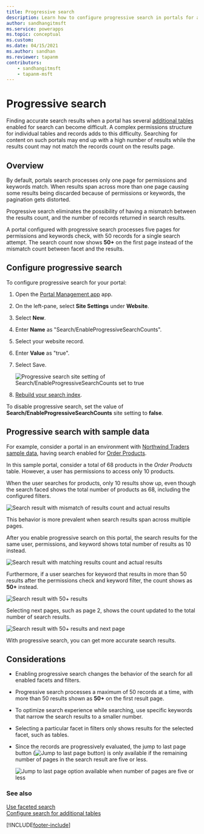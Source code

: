 ```yaml
---
title: Progressive search
description: Learn how to configure progressive search in portals for accurate record counts.
author: sandhangitmsft
ms.service: powerapps
ms.topic: conceptual
ms.custom: 
ms.date: 04/15/2021
ms.author: sandhan
ms.reviewer: tapanm
contributors:
    - sandhangitmsft
    - tapanm-msft
---
```


# Progressive search

Finding accurate search results when a portal has several [additional tables](search-additional-entities.md) enabled for search can become difficult. A complex permissions structure for individual tables and records adds to this difficulty. Searching for content on such portals may end up with a high number of results while the results count may not match the records count on the results page.

## Overview

By default, portals search processes only one page for permissions and keywords match. When results span across more than one page causing some results being discarded because of permissions or keywords, the pagination gets distorted.

Progressive search eliminates the possibility of having a mismatch between the results count, and the number of records returned in search results.

A portal configured with progressive search processes five pages for permissions and keywords check, with 50 records for a single search attempt. The search count now shows **50+** on the first page instead of the mismatch count between facet and the results.

## Configure progressive search

To configure progressive search for your portal:

1. Open the [Portal Management app](configure-portal.md) app.
1. On the left-pane, select **Site Settings** under **Website**.
1. Select **New**.
1. Enter **Name** as "Search/EnableProgressiveSearchCounts".
1. Select your website record.
1. Enter **Value** as "true".
1. Select Save.

    ![Progressive search site setting of Search/EnableProgressiveSearchCounts set to true](media/progressive-search/site-setting.png "Progressive search site setting of Search/EnableProgressiveSearchCounts set to true")

1. [Rebuild your search index](search-additional-entities.md#step-6-rebuild-the-search-index).

To disable progressive search, set the value of **Search/EnableProgressiveSearchCounts** site setting to **false**.

## Progressive search with sample data

For example, consider a portal in an environment with [Northwind Traders sample data](../../canvas-apps/northwind-install.md), having search enabled for [Order Products](search-additional-entities.md).

In this sample portal, consider a total of 68 products in the *Order Products* table. However, a user has permissions to access only 10 products.

When the user searches for products, only 10 results show up, even though the search faced shows the total number of products as 68, including the configured filters.

![Search result with mismatch of results count and actual results](media/progressive-search/incorrect-results-count.png "Search result with mismatch of results count and actual results")

This behavior is more prevalent when search results span across multiple pages.

After you enable progressive search on this portal, the search results for the same user, permissions, and keyword shows total number of results as 10 instead.

![Search result with matching results count and actual results](media/progressive-search/correct-results-count.png "Search result with matching results count and actual results")

Furthermore, if a user searches for keyword that results in more than 50 results after the permissions check and keyword filter, the count shows as **50+** instead.

![Search result with 50+ results](media/progressive-search/results-count-50plus.png "Search result with 50+ results")

Selecting next pages, such as page 2, shows the count updated to the total number of search results.

![Search result with 50+ results and next page](media/progressive-search/results-count-50plus-subsequent-page.png "Search result with 50+ results and next page")

With progressive search, you can get more accurate search results.

## Considerations

- Enabling progressive search changes the behavior of the search for all enabled facets and filters.
- Progressive search processes a maximum of 50 records at a time, with more than 50 results shown as **50+** on the first result page.
- To optimize search experience while searching, use specific keywords that narrow the search results to a smaller number.
- Selecting a particular facet in filters only shows results for the selected facet, such as tables.
- Since the records are progressively evaluated, the jump to last page button (![Jump to last page button](media/progressive-search/last-page-button.png "Jump to last page button")) is only available if the remaining number of pages in the search result are five or less.

    ![Jump to last page option available when number of pages are five or less](media/progressive-search/jump-last-page.png "Jump to last page option available when number of pages are five or less")

### See also

[Use faceted search](improve-portal-search-faceted-search.md) <br>
[Configure search for additional tables](search-additional-entities.md)

[!INCLUDE[footer-include](../../../includes/footer-banner.md)]
